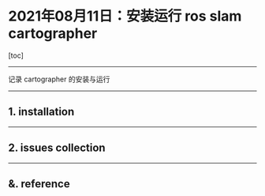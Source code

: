 # 2021年08月11日：安装运行 ros slam cartographer

[toc]

---

记录 cartographer 的安装与运行



---

## 1. installation



---

## 2. issues collection



---

## &. reference

